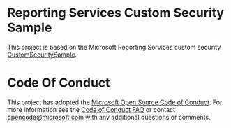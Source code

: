 
# Reporting Services Custom Security Sample
This project is based on the Microsoft Reporting Services custom security [CustomSecuritySample](https://github.com/Microsoft/Reporting-Services/tree/master/CustomSecuritySample).

# Code Of Conduct
This project has adopted the [Microsoft Open Source Code of
Conduct](https://opensource.microsoft.com/codeofconduct/).
For more information see the [Code of Conduct
FAQ](https://opensource.microsoft.com/codeofconduct/faq/) or
contact [opencode@microsoft.com](mailto:opencode@microsoft.com)
with any additional questions or comments.


